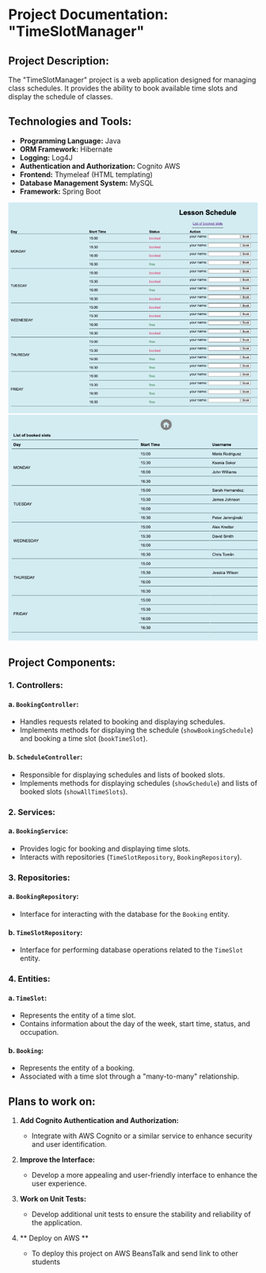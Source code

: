 # Project Documentation: "TimeSlotManager"

## Project Description:

The "TimeSlotManager" project is a web application designed for managing class schedules. It provides the ability to book available time slots and display the schedule of classes.


## Technologies and Tools:

- **Programming Language:** Java
- **ORM Framework:** Hibernate
- **Logging:** Log4J
- **Authentication and Authorization:** Cognito AWS
- **Frontend:** Thymeleaf (HTML templating)
- **Database Management System:** MySQL
- **Framework:** Spring Boot

![Page where students can book time slot](screenshots/PageWhereStudentsCanBookTimeSlot.png)
![Page where the teacher can see list of people who booked time for a lesson](screenshots/PageWhereTeacherCanSeeListOfPeopleWhoBookedTime.png)

## Project Components:

### 1. Controllers:

#### a. `BookingController`:

- Handles requests related to booking and displaying schedules.
- Implements methods for displaying the schedule (`showBookingSchedule`) and booking a time slot (`bookTimeSlot`).

#### b. `ScheduleController`:

- Responsible for displaying schedules and lists of booked slots.
- Implements methods for displaying schedules (`showSchedule`) and lists of booked slots (`showAllTimeSlots`).

### 2. Services:

#### a. `BookingService`:

- Provides logic for booking and displaying time slots.
- Interacts with repositories (`TimeSlotRepository`, `BookingRepository`).

### 3. Repositories:

#### a. `BookingRepository`:

- Interface for interacting with the database for the `Booking` entity.

#### b. `TimeSlotRepository`:

- Interface for performing database operations related to the `TimeSlot` entity.

### 4. Entities:

#### a. `TimeSlot`:

- Represents the entity of a time slot.
- Contains information about the day of the week, start time, status, and occupation.

#### b. `Booking`:

- Represents the entity of a booking.
- Associated with a time slot through a "many-to-many" relationship.

## Plans to work on:

1. **Add Cognito Authentication and Authorization:**
    - Integrate with AWS Cognito or a similar service to enhance security and user identification.

2. **Improve the Interface:**
    - Develop a more appealing and user-friendly interface to enhance the user experience.

3. **Work on Unit Tests:**
    - Develop additional unit tests to ensure the stability and reliability of the application.
   
4. ** Deploy on AWS **
    - To deploy this project on AWS BeansTalk and send link to other students

